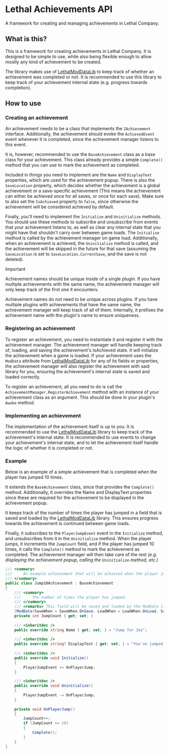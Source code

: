 # Lethal Achievements API

A framework for creating and managing achievements in Lethal Company.

## What is this?

This is a framework for creating achievements in Lethal Company. It is designed to be simple to use, while also being
flexible enough to allow mostly any kind of achievement to be created.

The library makes use of [LethalModDataLib](https://github.com/MaxWasUnavailable/LethalModDataLib) to keep track of
whether an achievement was completed or not. It is recommended to use this library to keep track of your achievement
internal state (e.g. progress towards completion).

## How to use

### Creating an achievement

An achievement needs to be a class that implements the `IAchievement` interface. Additionally, the achievement should
evoke the `AchievedEvent` event whenever it is completed, since the achievement manager listens to this event.

It is, however, recommended to use the `BaseAchievement` class as a base class for your achievement. This class already
provides a simple `Complete()` method that you can use to mark the achievement as completed.

Included in things you need to implement are the `Name` and `DisplayText` properties, which are used for the achievement
popup. There is also the `SaveLocation` property, which decides whether the achievement is a global achievement or a
save-specific achievement (This means the achievement can either be achieved once for all saves, or once for each save).
Make sure to also set the `IsAchieved` property to `false`, since otherwise the achievement will be considered achieved
by default.

Finally, you'll need to implement the `Initialize` and `Uninitialize` methods. You should use these methods to subscribe
and unsubscribe from events that your achievement listens to, as well as clear any internal state that you might have
that shouldn't carry over between game loads. The `Initialise` method is called by the achievement manager on game load.
Additionally, when an achievement is achieved, the `Uninitialize` method is called, and the achievement will be skipped
in the future for that save (assuming the `SaveLocation` is set to `SaveLocation.CurrentSave`, and the save is not
deleted).

> [!IMPORTANT]
> 
> Achievement names should be unique inside of a single plugin. If you have multiple achievements with the same name,
> the achievement manager will only keep track of the first one it encounters.
> 
> Achievement names do not need to be unique across plugins. If you have multiple plugins with achievements that have
> the same name, the achievement manager will keep track of all of them. Internally, it prefixes the achievement name
> with the plugin's name to ensure uniqueness.

### Registering an achievement

To register an achievement, you need to instantiate it and register it with the achievement manager. The achievement
manager will handle keeping track of, loading, and saving the achievement's IsAchieved state. It will initialize the
achievement when a game is loaded. If your achievement uses the `ModData` attribute from
[LethalModDataLib](https://github.com/MaxWasUnavailable/LethalModDataLib) for any of its fields or properties, the
achievement manager will also register the achievement with said library for you, ensuring the achievement's internal
state is saved and loaded correctly.

To register an achievement, all you need to do is call the `AchievementManager.RegisterAchievement` method with an
instance of your achievement class as an argument. This should be done in your plugin's `Awake` method.

### Implementing an achievement

The implementation of the achievement itself is up to you. It is recommended to use the
[LethalModDataLib](https://github.com/MaxWasUnavailable/LethalModDataLib) library to keep track of the achievement's
internal state. It is recommended to use events to change your achievement's internal state, and to let the achievement
itself handle the logic of whether it is completed or not.

### Example

Below is an example of a simple achievement that is completed when the player has jumped 10 times.

It extends the `BaseAchievement` class, since that provides the `Complete()` method. Additionally, it overrides the
Name and DisplayText properties since these are required for the achievement to be displayed in the achievement popup.

It keeps track of the number of times the player has jumped in a field that is saved and loaded by the
[LethalModDataLib](https://github.com/MaxWasUnavailable/LethalModDataLib) library. This ensures progress towards the
achievement is continued between game loads.

Finally, it subscribes to the `PlayerJumpEvent` event in the `Initialize` method, and unsubscribes from it in the
`Uninitialize` method. When the player jumps, it increments the `JumpCount` field, and if the player has jumped 10
times, it calls the `Complete()` method to mark the achievement as completed. The achievement manager will then take
care of the rest *(e.g. displaying the achievement popup, calling the `Uninitialize` method, etc.)*

```csharp
/// <summary>
///     An example achievement that will be achieved when the player jumps 10 times.
/// </summary>
public class Jump10Achievement : BaseAchievement
{
    /// <summary>
    ///     The number of times the player has jumped.
    /// </summary>
    /// <remarks> This field will be saved and loaded by the ModData library. </remarks>
    [ModData(SaveWhen = SaveWhen.OnSave, LoadWhen = LoadWhen.OnLoad, SaveLocation = SaveLocation.CurrentSave)]
    private int JumpCount { get; set; }
    
    /// <inheritdoc />
    public override string Name { get; set; } = "Jump for Joy";
    
    /// <inheritdoc />
    public override string? DisplayText { get; set; } = "You've jumped 10 times!";
    
    /// <inheritdoc />
    public override void Initialize()
    {
        PlayerJumpEvent += OnPlayerJump;
    }

    /// <inheritdoc />
    public override void Uninitialize()
    {
        PlayerJumpEvent -= OnPlayerJump;
    }
    
    private void OnPlayerJump()
    {
        JumpCount++;
        if (JumpCount >= 10)
        {
            Complete();
        }
    }
}
```